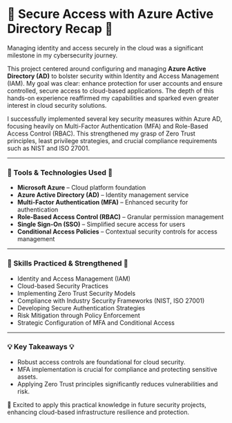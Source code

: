 # 🔐 Secure Access with Azure Active Directory Recap 🔐

Managing identity and access securely in the cloud was a significant milestone in my cybersecurity journey.

This project centered around configuring and managing **Azure Active Directory (AD)** to bolster security within Identity and Access Management (IAM). My goal was clear: enhance protection for user accounts and ensure controlled, secure access to cloud-based applications. The depth of this hands-on experience reaffirmed my capabilities and sparked even greater interest in cloud security solutions.

I successfully implemented several key security measures within Azure AD, focusing heavily on Multi-Factor Authentication (MFA) and Role-Based Access Control (RBAC). This strengthened my grasp of Zero Trust principles, least privilege strategies, and crucial compliance requirements such as NIST and ISO 27001.

---

### 🔧 Tools & Technologies Used 🔧

- **Microsoft Azure** – Cloud platform foundation
- **Azure Active Directory (AD)** – Identity management service
- **Multi-Factor Authentication (MFA)** – Enhanced security for authentication
- **Role-Based Access Control (RBAC)** – Granular permission management
- **Single Sign-On (SSO)** – Simplified secure access for users
- **Conditional Access Policies** – Contextual security controls for access management

---

### 🧠 Skills Practiced & Strengthened 🧠

- Identity and Access Management (IAM)
- Cloud-based Security Practices
- Implementing Zero Trust Security Models
- Compliance with Industry Security Frameworks (NIST, ISO 27001)
- Developing Secure Authentication Strategies
- Risk Mitigation through Policy Enforcement
- Strategic Configuration of MFA and Conditional Access

---

### 💡 Key Takeaways 💡

- Robust access controls are foundational for cloud security.
- MFA implementation is crucial for compliance and protecting sensitive assets.
- Applying Zero Trust principles significantly reduces vulnerabilities and risk.

📌 Excited to apply this practical knowledge in future security projects, enhancing cloud-based infrastructure resilience and protection.
